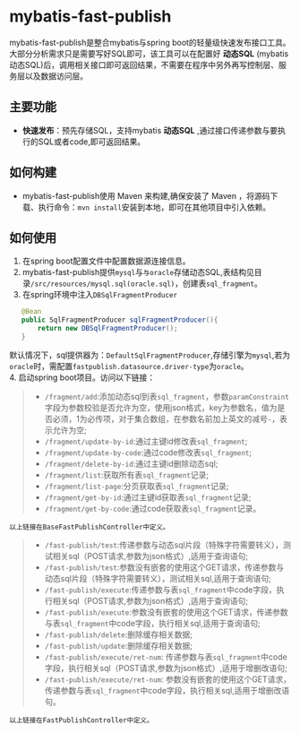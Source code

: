 #  mybatis-fast-publish
mybatis-fast-publish是整合mybatis与spring boot的轻量级快速发布接口工具。  
大部分分析需求只是需要写好SQL即可，该工具可以在配置好 **动态SQL** (mybatis动态SQL)后，调用相关接口即可返回结果，不需要在程序中另外再写控制层、服务层以及数据访问层。

##  主要功能
- **快速发布**：预先存储SQL，支持mybatis **动态SQL** ,通过接口传递参数与要执行的SQL或者code,即可返回结果。  
##  如何构建
- mybatis-fast-publish使用 Maven 来构建,确保安装了 Maven ，将源码下载、执行命令：```mvn install```安装到本地，即可在其他项目中引入依赖。  
##  如何使用
1. 在spring boot配置文件中配置数据源连接信息。
2. mybatis-fast-publish提供```mysql```与```与oracle```存储动态SQL,表结构见目录```/src/resources/mysql.sql(oracle.sql)```，创建表```sql_fragment```。
3. 在spring环境中注入```DBSqlFragmentProducer```  
```java
   @Bean
   public SqlFragmentProducer sqlFragmentProducer(){
       return new DBSqlFragmentProducer();
   }
```
默认情况下，sql提供器为：```DefaultSqlFragmentProducer```,存储引擎为```mysql```,若为```oracle```时，需配置```fastpublish.datasource.driver-type```为```oracle```。  
4. 启动spring boot项目。访问以下链接：
>- ```/fragment/add```:添加动态sql到表```sql_fragment```，参数```paramConstraint```字段为参数校验是否允许为空，使用json格式，key为参数名，值为是否必须，1为必传项，对于集合数组，在参数名前加上英文的减号```-```，表示允许为空;
>- ```/fragment/update-by-id```:通过主键id修改表```sql_fragment```;
>- ```/fragment/update-by-code```:通过code修改表```sql_fragment```;
>- ```/fragment/delete-by-id```:通过主键id删除动态sql;
>- ```/fragment/list```:获取所有表```sql_fragment```记录;
>- ```/fragment/list-page```:分页获取表```sql_fragment```记录;
>- ```/fragment/get-by-id```:通过主键id获取表```sql_fragment```记录;
>- ```/fragment/get-by-code```:通过code获取表```sql_fragment```记录。

    以上链接在BaseFastPublishController中定义。
    
>- ```/fast-publish/test```:传递参数与动态sql片段（特殊字符需要转义），测试相关sql（POST请求,参数为json格式）,适用于查询语句;
>- ```/fast-publish/test```:参数没有嵌套的使用这个GET请求，传递参数与动态sql片段（特殊字符需要转义），测试相关sql,适用于查询语句;
>- ```/fast-publish/execute```:传递参数与表```sql_fragment```中code字段，执行相关sql（POST请求,参数为json格式）,适用于查询语句;
>- ```/fast-publish/execute```:参数没有嵌套的使用这个GET请求，传递参数与表```sql_fragment```中code字段，执行相关sql,适用于查询语句;
>- ```/fast-publish/delete```:删除缓存相关数据;
>- ```/fast-publish/update```:删除缓存相关数据;
>- ```/fast-publish/execute/ret-num```: 传递参数与表```sql_fragment```中code字段，执行相关sql（POST请求,参数为json格式）,适用于增删改语句;
>- ```/fast-publish/execute/ret-num```: 参数没有嵌套的使用这个GET请求，传递参数与表```sql_fragment```中code字段，执行相关sql,适用于增删改语句。

    以上链接在FastPublishController中定义。
